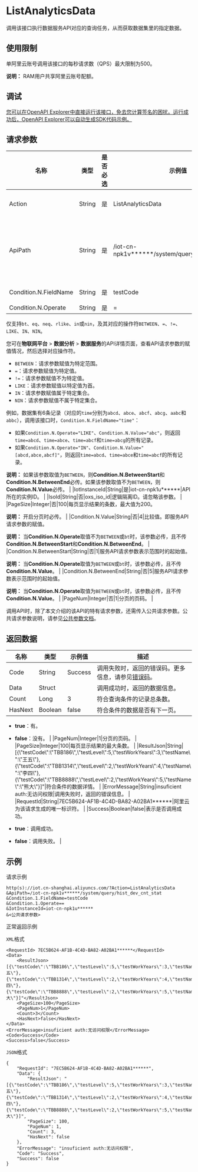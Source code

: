# ListAnalyticsData

调用该接口执行数据服务API对应的查询任务，从而获取数据集里的指定数据。

## 使用限制

单阿里云账号调用该接口的每秒请求数（QPS）最大限制为500。

**说明：** RAM用户共享阿里云账号配额。

## 调试

[您可以在OpenAPI Explorer中直接运行该接口，免去您计算签名的困扰。运行成功后，OpenAPI Explorer可以自动生成SDK代码示例。](https://api.aliyun.com/#product=Iot&api=ListAnalyticsData&type=RPC&version=2018-01-20)

## 请求参数

|名称|类型|是否必选|示例值|描述|
|--|--|----|---|--|
|Action|String|是|ListAnalyticsData|系统规定参数。取值：ListAnalyticsData。 |
|ApiPath|String|是|/iot-cn-npk1v\*\*\*\*\*\*/system/query/hist\_dev\_cnt\_stat|API路径。您可在**物联网平台** \> **数据分析** \> **数据服务**的API详情页面，查看**API Path**的值。更多信息，请参见[查看与使用](~~206247~~)。 |
|Condition.N.FieldName|String|是|testCode|对应服务API设置的请求参数名。 |
|Condition.N.Operate|String|是|=|比较运算符。

 仅支持`bt`、`eq`、`neq`、`rlike`、`in`或`nin`，及其对应的操作符`BETWEEN`、`=`、`!=`、`LIKE`、`IN`、`NIN`。

 您可在**物联网平台** \> **数据分析** \> **数据服务**的API详情页面，查看API请求参数的赋值情况，然后选择对应操作符。

 -   `BETWEEN`：请求参数赋值为特定范围。
-   `=`：请求参数赋值为特定值。
-   `!=`：请求参数赋值不为特定值。
-   `LIKE`：请求参数赋值以特定值为首。
-   `IN`：请求参数赋值属于特定集合。
-   `NIN`：请求参数赋值不属于特定集合。

 例如，数据集有6条记录（对应的`time`分别为`abcd`、`abce`、`abcf`、`abcg`、`aabc`和`abbc`），调用该接口时，`Condition.N.FieldName="time"`：

 -   如果`Condition.N.Operate="LIKE"`、`Condition.N.Value="abc"`，则返回`time=abcd`、`time=abce`、`time=abcf`和`time=abcg`的所有记录。
-   如果`Condition.N.Operate="IN"`、`Condition.N.Value="[abcd,abce,abcf]"`，则返回`time=abcd`、`time=abce`和`time=abcf`的所有记录。

 **说明：** 如果该参数取值为`BETWEEN`，则**Condition.N.BetweenStart**和**Condition.N.BetweenEnd**必传。如果该参数取值不为`BETWEEN`，则**Condition.N.Value**必传。 |
|IotInstanceId|String|是|iot-cn-npk1u\*\*\*\*\*\*|API所在的实例ID。 |
|IsoId|String|否|oxs\_iso\_id|逻辑隔离ID。请忽略该参数。 |
|PageSize|Integer|否|100|每页显示结果的条数，最大值为200。

 **说明：** 开启分页时必传。 |
|Condition.N.Value|String|否|4|比较值。即服务API请求参数的赋值。

 **说明：** 当**Condition.N.Operate**取值不为`BETWEEN`或`bt`时，该参数必传，且不传**Condition.N.BetweenStart**和**Condition.N.BetweenEnd**。 |
|Condition.N.BetweenStart|String|否|1|服务API请求参数表示范围时的起始值。

 **说明：** 当**Condition.N.Operate**取值为`BETWEEN`或`bt`时，该参数必传，且不传**Condition.N.Value**。 |
|Condition.N.BetweenEnd|String|否|5|服务API请求参数表示范围时的起始值。

 **说明：** 当**Condition.N.Operate**取值为`BETWEEN`或`bt`时，该参数必传，且不传**Condition.N.Value**。 |
|PageNum|Integer|否|1|分页的页码。 |

调用API时，除了本文介绍的该API的特有请求参数，还需传入公共请求参数。公共请求参数说明，请参见[公共参数文档](~~30561~~)。

## 返回数据

|名称|类型|示例值|描述|
|--|--|---|--|
|Code|String|Success|调用失败时，返回的错误码。更多信息，请参见[错误码](~~135176~~)。 |
|Data|Struct| |调用成功时，返回的数据信息。 |
|Count|Long|3|符合查询条件的记录总条数。 |
|HasNext|Boolean|false|符合条件的数据是否有下一页。

 -   **true**：有。
-   **false**：没有。 |
|PageNum|Integer|1|分页的页码。 |
|PageSize|Integer|100|每页显示结果的最大条数。 |
|ResultJson|String|\[\{\\"testCode\\":\\"TBB186\\",\\"testLevel\\":5,\\"testWorkYears\\":3,\\"testName\\":\\"王五\\"\},\{\\"testCode\\":\\"TBB1314\\",\\"testLevel\\":2,\\"testWorkYears\\":4,\\"testName\\":\\"李四\\"\},\{\\"testCode\\":\\"TBB8888\\",\\"testLevel\\":2,\\"testWorkYears\\":5,\\"testName\\":\\"熊大\\"\}\]"|符合条件的数据详情。 |
|ErrorMessage|String|insuficient auth:无访问权限|调用失败时，返回的错误信息。 |
|RequestId|String|7EC5B624-AF1B-4C4D-BA82-A02BA1\*\*\*\*\*\*|阿里云为该请求生成的唯一标识符。 |
|Success|Boolean|false|表示是否调用成功。

 -   **true**：调用成功。
-   **false**：调用失败。 |

## 示例

请求示例

```
http(s)://iot.cn-shanghai.aliyuncs.com/?Action=ListAnalyticsData
&ApiPath=/iot-cn-npk1v******/system/query/hist_dev_cnt_stat
&Condition.1.FieldName=testCode
&Condition.1.Operate==
&IotInstanceId=iot-cn-npk1u******
&<公共请求参数>
```

正常返回示例

`XML`格式

```
<RequestId> 7EC5B624-AF1B-4C4D-BA82-A02BA1******</RequestId>
<Data>
    <ResultJson>[{\"testCode\":\"TBB186\",\"testLevel\":5,\"testWorkYears\":3,\"testName\":\"王五\"},{\"testCode\":\"TBB1314\",\"testLevel\":2,\"testWorkYears\":4,\"testName\":\"李四\"},{\"testCode\":\"TBB8888\",\"testLevel\":2,\"testWorkYears\":5,\"testName\":\"熊大\"}]"</ResultJson>
    <PageSize>100</PageSize>
    <PageNum>1</PageNum>
    <Count>3</Count>
    <HasNext>false</HasNext>
</Data>
<ErrorMessage>insuficient auth:无访问权限</ErrorMessage>
<Code>Success</Code>
<Success>false</Success>
```

`JSON`格式

```
{
    "RequestId": "7EC5B624-AF1B-4C4D-BA82-A02BA1******",
    "Data": {
        "ResultJson": "[{\"testCode\":\"TBB186\",\"testLevel\":5,\"testWorkYears\":3,\"testName\":\"王五\"},{\"testCode\":\"TBB1314\",\"testLevel\":2,\"testWorkYears\":4,\"testName\":\"李四\"},{\"testCode\":\"TBB8888\",\"testLevel\":2,\"testWorkYears\":5,\"testName\":\"熊大\"}]",
        "PageSize": 100,
        "PageNum": 1,
        "Count": 3,
        "HasNext": false
    },
    "ErrorMessage": "insuficient auth:无访问权限",
    "Code": "Success",
    "Success": false
}
```

